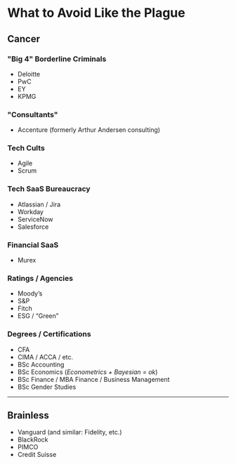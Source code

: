# What to Avoid Like the Plague

## Cancer

### "Big 4" Borderline Criminals
- Deloitte  
- PwC  
- EY  
- KPMG  

### "Consultants"
- Accenture (formerly Arthur Andersen consulting)

### Tech Cults
- Agile  
- Scrum  

### Tech SaaS Bureaucracy
- Atlassian / Jira  
- Workday  
- ServiceNow  
- Salesforce  

### Financial SaaS
- Murex  

### Ratings / Agencies
- Moody’s  
- S&P  
- Fitch  
- ESG / “Green”

### Degrees / Certifications
- CFA  
- CIMA / ACCA / etc.  
- BSc Accounting
- BSc Economics (*Econometrics + Bayesian = ok*)  
- BSc Finance / MBA Finance / Business Management  
- BSc Gender Studies  

---

## Brainless

- Vanguard (and similar: Fidelity, etc.)  
- BlackRock  
- PIMCO  
- Credit Suisse  

